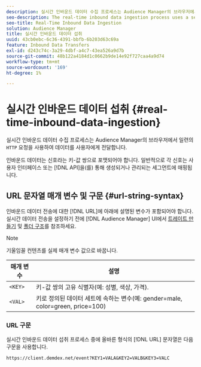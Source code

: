 ```yaml
---
description: 실시간 인바운드 데이터 수집 프로세스는 Audience Manager의 브라우저에서 일련의 HTTP 요청을 사용하여 데이터를 사용자에게 전달합니다.
seo-description: The real-time inbound data ingestion process uses a series of HTTP requests from a user's browser to pass in data to Audience Manager.
seo-title: Real-Time Inbound Data Ingestion
solution: Audience Manager
title: 실시간 인바운드 데이터 섭취
uuid: 43cb0ebc-6c36-4391-bbfb-6b203d63c69a
feature: Inbound Data Transfers
exl-id: d243c74c-3a29-4dbf-a4c7-43ea526a9d7b
source-git-commit: 48b122a4184d1c0662b9de14e92f727caa4a9d74
workflow-type: tm+mt
source-wordcount: '169'
ht-degree: 1%

---
```


# 실시간 인바운드 데이터 섭취 {#real-time-inbound-data-ingestion}

실시간 인바운드 데이터 수집 프로세스는 Audience Manager의 브라우저에서 일련의 `HTTP` 요청을 사용하여 데이터를 사용자에게 전달합니다.

<!-- c_rt_inbound_real_time.xml -->

인바운드 데이터는 신호라는 키-값 쌍으로 포맷되어야 합니다. 일반적으로 각 신호는 사용자 인터페이스 또는 [!DNL API]을(를) 통해 생성되거나 관리되는 세그먼트에 매핑됩니다.

## URL 문자열 매개 변수 및 구문 {#url-string-syntax}

인바운드 데이터 전송에 대한 [!DNL URL]에 아래에 설명된 변수가 포함되어야 합니다. 실시간 데이터 전송을 설정하기 전에 [!DNL Audience Manager] UI에서 [트레이트 만들기](../../../features/traits/create-onboarded-rule-based-traits.md) 및 [폴더 구조](../../../features/traits/trait-storage.md#create-trait-storage-folder)를 참조하세요.

>[!NOTE]
>
>기울임꼴 컨텐츠를 실제 매개 변수 값으로 바꿉니다.

| 매개 변수 | 설명 |
|---|---|
| `<KEY>` | 키-값 쌍의 고유 식별자(예: 성별, 색상, 가격). |
| `<VAL>` | 키로 정의된 데이터 세트에 속하는 변수(예: gender=male, color=green, price=100) |

### URL 구문

실시간 인바운드 데이터 섭취 프로세스 중에 올바른 형식의 [!DNL URL] 문자열은 다음 구문을 사용합니다.

```
https://client.demdex.net/event?KEY1=VALA&KEY2=VALB&KEY3=VALC
```
